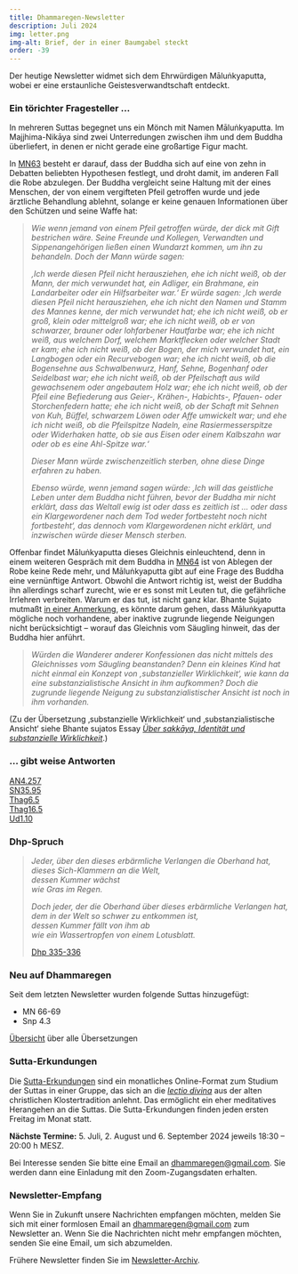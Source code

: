 ```yaml
---
title: Dhammaregen-Newsletter
description: Juli 2024
img: letter.png
img-alt: Brief, der in einer Baumgabel steckt
order: -39
---
```


Der heutige Newsletter widmet sich dem Ehrwürdigen Māluṅkyaputta, wobei er eine erstaunliche Geistesverwandtschaft entdeckt.

### Ein törichter Fragesteller …

In mehreren Suttas begegnet uns ein Mönch mit Namen Māluṅkyaputta. Im Majjhima-Nikāya sind zwei Unterredungen zwischen ihm und dem Buddha überliefert, in denen er nicht gerade eine großartige Figur macht.

In [MN63](#/sutta/mn63/de/sabbamitta) besteht er darauf, dass der Buddha sich auf eine von zehn in Debatten beliebten Hypothesen festlegt, und droht damit, im anderen Fall die Robe abzulegen. Der Buddha vergleicht seine Haltung mit der eines Menschen, der von einem vergifteten Pfeil getroffen wurde und jede ärztliche Behandlung ablehnt, solange er keine genauen Informationen über den Schützen und seine Waffe hat:

>*Wie wenn jemand von einem Pfeil getroffen würde, der dick mit Gift bestrichen wäre. Seine Freunde und Kollegen, Verwandten und Sippenangehörigen ließen einen Wundarzt kommen, um ihn zu behandeln. Doch der Mann würde sagen:*  
>
>*‚Ich werde diesen Pfeil nicht herausziehen, ehe ich nicht weiß, ob der Mann, der mich verwundet hat, ein Adliger, ein Brahmane, ein Landarbeiter oder ein Hilfsarbeiter war.‘ Er würde sagen: ‚Ich werde diesen Pfeil nicht herausziehen, ehe ich nicht den Namen und Stamm des Mannes kenne, der mich verwundet hat; ehe ich nicht weiß, ob er groß, klein oder mittelgroß war; ehe ich nicht weiß, ob er von schwarzer, brauner oder lohfarbener Hautfarbe war; ehe ich nicht weiß, aus welchem Dorf, welchem Marktflecken oder welcher Stadt er kam; ehe ich nicht weiß, ob der Bogen, der mich verwundet hat, ein Langbogen oder ein Recurvebogen war; ehe ich nicht weiß, ob die Bogensehne aus Schwalbenwurz, Hanf, Sehne, Bogenhanf oder Seidelbast war; ehe ich nicht weiß, ob der Pfeilschaft aus wild gewachsenem oder angebautem Holz war; ehe ich nicht weiß, ob der Pfeil eine Befiederung aus Geier-, Krähen-, Habichts-, Pfauen- oder Storchenfedern hatte; ehe ich nicht weiß, ob der Schaft mit Sehnen von Kuh, Büffel, schwarzem Löwen oder Affe umwickelt war; und ehe ich nicht weiß, ob die Pfeilspitze Nadeln, eine Rasiermesserspitze oder Widerhaken hatte, ob sie aus Eisen oder einem Kalbszahn war oder ob es eine Ahl-Spitze war.‘*  
>
>*Dieser Mann würde zwischenzeitlich sterben, ohne diese Dinge erfahren zu haben.*  
>
>*Ebenso würde, wenn jemand sagen würde: ‚Ich will das geistliche Leben unter dem Buddha nicht führen, bevor der Buddha mir nicht erklärt, dass das Weltall ewig ist oder dass es zeitlich ist … oder dass ein Klargewordener nach dem Tod weder fortbesteht noch nicht fortbesteht‘, das dennoch vom Klargewordenen nicht erklärt, und inzwischen würde dieser Mensch sterben.*

Offenbar findet Māluṅkyaputta dieses Gleichnis einleuchtend, denn in einem weiteren Gespräch mit dem Buddha in [MN64](#/sutta/mn64/de/sabbamitta) ist von Ablegen der Robe keine Rede mehr, und Māluṅkyaputta gibt auf eine Frage des Buddha eine vernünftige Antwort. Obwohl die Antwort richtig ist, weist der Buddha ihn allerdings scharf zurecht, wie er es sonst mit Leuten tut, die gefährliche Irrlehren verbreiten. Warum er das tut, ist nicht ganz klar. Bhante Sujato mutmaßt [in einer Anmerkung](https://suttacentral.net/mn64/en/sujato?lang=de&layout=linebyline&reference=main&notes=sidenotes&highlight=false&script=latin#3.1), es könnte darum gehen, dass Māluṅkyaputta mögliche noch vorhandene, aber inaktive zugrunde liegende Neigungen nicht berücksichtigt – worauf das Gleichnis vom Säugling hinweit, das der Buddha hier anführt.

>*Würden die Wanderer anderer Konfessionen das nicht mittels des Gleichnisses vom Säugling beanstanden? Denn ein kleines Kind hat nicht einmal ein Konzept von ‚substanzieller Wirklichkeit‘, wie kann da eine substanzialistische Ansicht in ihm aufkommen? Doch die zugrunde liegende Neigung zu substanzialistischer Ansicht ist noch in ihm vorhanden.*

(Zu der Übersetzung ‚substanzielle Wirklichkeit‘ und ‚substanzialistische Ansicht‘ siehe Bhante sujatos Essay [*Über sakkāya, Identität und substanzielle Wirklichkeit*](#/wiki/buddhismuskunde/sakkaya).)

### … gibt weise Antworten
  
[AN4.257](#/sutta/an4.257/de/sabbamitta)  
[SN35.95](#/sutta/sn35.95/de/sabbamitta)  
[Thag6.5](#/sutta/thag6.5/de/sabbamitta)  
[Thag16.5](#/sutta/thag16.5/de/sabbamitta)  
[Ud1.10](#/sutta/ud1.10/de/sabbamitta)  

### Dhp-Spruch

>*Jeder, über den dieses erbärmliche Verlangen die Oberhand hat,*  
>*dieses Sich-Klammern an die Welt,*  
>*dessen Kummer wächst*  
>*wie Gras im Regen.*  
>
>*Doch jeder, der die Oberhand über dieses erbärmliche Verlangen hat,*  
>*dem in der Welt so schwer zu entkommen ist,*  
>*dessen Kummer fällt von ihm ab*  
>*wie ein Wassertropfen von einem Lotusblatt.*
>
>[Dhp 335-336](#/sutta/dhp335:1/de/sabbamitta) 

### Neu auf Dhammaregen

Seit dem letzten Newsletter wurden folgende Suttas hinzugefügt:

- MN 66-69
- Snp 4.3

[Übersicht](#/wiki/uebersetzung/uebersicht) über alle Übersetzungen

### Sutta-Erkundungen 

Die [Sutta-Erkundungen](#/wiki/erkundung) sind ein monatliches Online-Format zum Studium der Suttas in einer Gruppe, das sich an die [*lectio divina*](https://de.wikipedia.org/wiki/Lectio_divina) aus der alten christlichen Klostertradition anlehnt. Das ermöglicht ein eher meditatives Herangehen an die Suttas. Die Sutta-Erkundungen finden jeden ersten Freitag im Monat statt. 

**Nächste Termine:** 5. Juli, 2. August und 6. September 2024 jeweils 18:30 – 20:00 h MESZ.

Bei Interesse senden Sie bitte eine Email an [dhammaregen@gmail.com](mailto:dhammaregen@gmail.com). Sie werden dann eine Einladung mit den Zoom-Zugangsdaten erhalten.

### Newsletter-Empfang

Wenn Sie in Zukunft unsere Nachrichten empfangen möchten, melden Sie sich mit einer formlosen Email an [dhammaregen@gmail.com](mailto:dhammaregen@gmail.com) zum Newsletter an. Wenn Sie die Nachrichten nicht mehr empfangen möchten, senden Sie eine Email, um sich abzumelden. 

Frühere Newsletter finden Sie im [Newsletter-Archiv](#/wiki/news/inhalt).
